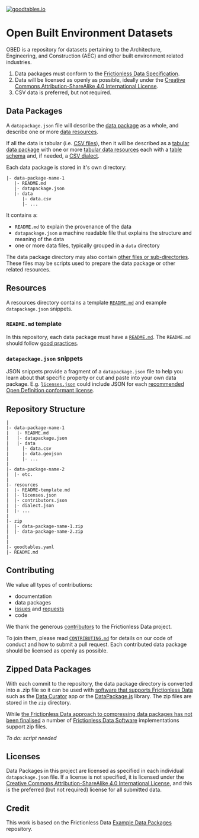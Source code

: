 [![goodtables.io](https://goodtables.io/badge/github/frictionlessdata/example-data-packages.svg)](https://goodtables.io/github/vdubya/Open-Built-Environmnet-Datasets)

# Open Built Environment Datasets
OBED is a repository for datasets pertaining to the Architecture, Engineering, and Construction (AEC) and other built environment related industries.

1. Data packages must conform to the [Frictionless Data Specification](https://frictionlessdata.io/specs/).
1. Data will be licensed as openly as possible, ideally under the <a rel="license" href="http://creativecommons.org/licenses/by-sa/4.0/">Creative Commons Attribution-ShareAlike 4.0 International License</a>.
1. CSV data is preferred, but not required.

## Data Packages
A `datapackage.json` file will describe the [data package](https://frictionlessdata.io/specs/data-package/) as a whole, and describe one or more [data resources](https://frictionlessdata.io/specs/data-resource/).

If all the data is tabular (i.e. [CSV files](https://frictionlessdata.io/guides/csv/)), then it will be described as a [tabular data package](https://frictionlessdata.io/specs/tabular-data-package/) with one or more [tabular data resources](https://frictionlessdata.io/specs/tabular-data-package/) each with a [table schema](https://frictionlessdata.io/specs/table-schema/) and, if needed, a [CSV dialect](https://frictionlessdata.io/specs/csv-dialect/).

Each data package is stored in it's own directory:
```
|- data-package-name-1
   |- README.md
   |- datapackage.json
   |- data
      |- data.csv
      |- ...
```
It contains a:
- `README.md` to explain the provenance of the data
- `datapackage.json` a machine readable file that explains the structure and meaning of the data
- one or more data files, typically grouped in a `data` directory

The data package directory may also contain [other files or sub-directories](https://frictionlessdata.io/specs/data-package/#illustrative-structure). These files may be scripts used to prepare the data package or other related resources.

## Resources
A resources directory contains a template [`README.md`](https://github.com/frictionlessdata/example-data-packages/blob/master/resources/README-template.md) and example `datapackage.json` snippets.

### `README.md` template
In this repository, each data package must have a [`README.md`](https://github.com/frictionlessdata/example-data-packages/blob/master/resources/README-template.md). The `README.md` should follow [good practices](https://frictionlessdata.io/guides/publish-faq/#readme).

### `datapackage.json` snippets
JSON snippets provide a fragment of a `datapackage.json` file to help you learn about that specific property or cut and paste into your own data package. E.g. [`licenses.json`](https://github.com/frictionlessdata/example-data-packages/blob/master/resources/licenses.json) could include JSON for each [recommended Open Definition conformant license](http://opendefinition.org/licenses/#conformant-licenses).

## Repository Structure
```
|
|- data-package-name-1
|   |- README.md
|   |- datapackage.json
|   |- data
|     |- data.csv
|     |- data.geojson
|     |- ...
|     
|- data-package-name-2
|  |- etc.
|
|- resources
|  |- README-template.md
|  |- licenses.json
|  |- contributors.json
|  |- dialect.json
|  |- ...
|
|- zip
|  |- data-package-name-1.zip
|  |- data-package-name-2.zip
|
|
|- goodtables.yaml
|- README.md   

```

## Contributing
We value all types of contributions:
- documentation
- data packages
- [issues](https://github.com/frictionlessdata/example-data-packages/issues) and [requests](https://github.com/frictionlessdata/example-data-packages/issues)
- code

We thank the generous [contributors](https://github.com/frictionlessdata/example-data-packages/graphs/contributors) to the Frictionless Data project.

To join them, please read [`CONTRIBUTING.md`](.github/CONTRIBUTING.md) for details on our code of conduct and how to submit a pull request. Each contributed data package should be licensed as openly as possible.

## Zipped Data Packages
With each commit to the repository, the data package directory is converted into a .zip file so it can be used with [software that supports Frictionless Data ](https://frictionlessdata.io/software/) such as the [Data Curator](http://data-curator.io) app or the [DataPackage.js](https://github.com/frictionlessdata/datapackage-js) library. The zip files are stored in the `zip` directory.

While [the Frictionless Data approach to compressing data packages has not been finalised](https://github.com/frictionlessdata/specs/issues/132) a number of [Frictionless Data Software](https://frictionlessdata.io/software/) implementations support zip files.

*To do: script needed*

## Licenses
Data Packages in this project are licensed as specified in each individual `datapackage.json` file. If a license is not specified, it is licensed under the <a rel="license" href="http://creativecommons.org/licenses/by-sa/4.0/">Creative Commons Attribution-ShareAlike 4.0 International License</a>, and this is the preferred (but not required) license for all submitted data.

## Credit
This work is based on the Frictionless Data [Example Data Packages](https://github.com/frictionlessdata/example-data-packages) repository.
